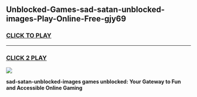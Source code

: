 
## Unblocked-Games-sad-satan-unblocked-images-Play-Online-Free-gjy69
<h3>
<a href="https://premium76.site?title=sad-satan-unblocked-images&ref=26A">CLICK TO PLAY</a></h3>
<hr>

<h3>
<a href="https://premium76.site?title=sad-satan-unblocked-images&ref=26A">CLICK 2 PLAY</a>
  
</h3>

<a href="https://premium76.site?title=sad-satan-unblocked-images&ref=26A"><img src="https://clearcache.store/games.png"></a>


**sad-satan-unblocked-images games unblocked: Your Gateway to Fun and Accessible Online Gaming**
